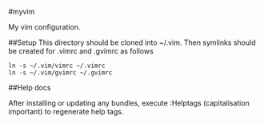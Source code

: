 #myvim

My vim configuration.

##Setup
This directory should be cloned into ~/.vim.
Then symlinks should be created for .vimrc and .gvimrc as follows

```
ln -s ~/.vim/vimrc ~/.vimrc
ln -s ~/.vim/gvimrc ~/.gvimrc
```

##Help docs

After installing or updating any bundles, execute :Helptags (capitalisation important) to regenerate help tags.

